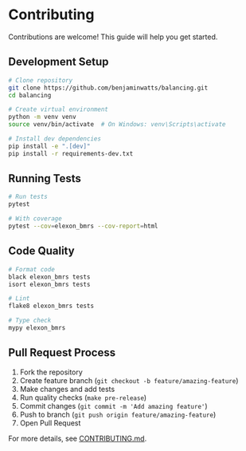 # Contributing

Contributions are welcome! This guide will help you get started.

## Development Setup

```bash
# Clone repository
git clone https://github.com/benjaminwatts/balancing.git
cd balancing

# Create virtual environment
python -m venv venv
source venv/bin/activate  # On Windows: venv\Scripts\activate

# Install dev dependencies
pip install -e ".[dev]"
pip install -r requirements-dev.txt
```

## Running Tests

```bash
# Run tests
pytest

# With coverage
pytest --cov=elexon_bmrs --cov-report=html
```

## Code Quality

```bash
# Format code
black elexon_bmrs tests
isort elexon_bmrs tests

# Lint
flake8 elexon_bmrs tests

# Type check
mypy elexon_bmrs
```

## Pull Request Process

1. Fork the repository
2. Create feature branch (`git checkout -b feature/amazing-feature`)
3. Make changes and add tests
4. Run quality checks (`make pre-release`)
5. Commit changes (`git commit -m 'Add amazing feature'`)
6. Push to branch (`git push origin feature/amazing-feature`)
7. Open Pull Request

For more details, see [CONTRIBUTING.md](https://github.com/benjaminwatts/balancing/blob/main/CONTRIBUTING.md).
